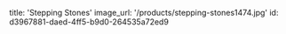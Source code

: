 title: 'Stepping Stones'
image_url: '/products/stepping-stones1474.jpg'
id: d3967881-daed-4ff5-b9d0-264535a72ed9
